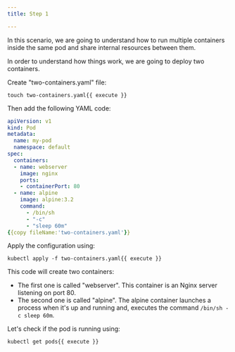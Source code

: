 ```yaml
---
title: Step 1

---
```

<!--Introduction -->
In this scenario, we are going to understand how to run multiple containers inside the same pod and share internal resources between them.

In order to understand how things work, we are going to deploy two containers. 

Create "two-containers.yaml" file:

```
touch two-containers.yaml{{ execute }}
```

Then add the following YAML code:

```yaml
apiVersion: v1
kind: Pod
metadata:
  name: my-pod
  namespace: default
spec:
  containers:
  - name: webserver
    image: nginx
    ports:
    - containerPort: 80    
  - name: alpine
    image: alpine:3.2
    command:
      - /bin/sh
      - "-c"
      - "sleep 60m"
{{copy fileName:'two-containers.yaml'}}
```  

Apply the configuration using:


```
kubectl apply -f two-containers.yaml{{ execute }}
```

This code will create two containers:

- The first one is called "webserver". This container is an Nginx server listening on port 80.
- The second one is called "alpine". The alpine container launches a process when it's up and running and, executes the command `/bin/sh -c sleep 60m`.

Let's check if the pod is running using:

```
kubectl get pods{{ execute }}
```